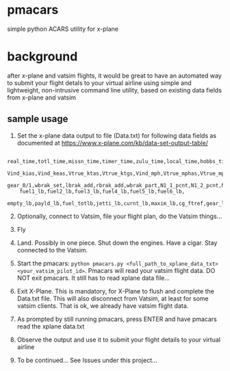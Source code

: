# pmacars
simple python ACARS utility for x-plane

# background
after x-plane and vatsim flights, it would be great to have an automated way to submit your flight detals to your virtual airline using simple and lightweight, non-intrusive command line utility, based on existing data fields from x-plane and vatsim

## sample usage
1. Set the x-plane data output to file (Data.txt) for following data fields as documented at https://www.x-plane.com/kb/data-set-output-table/
```
    real_time,totl_time,missn_time,timer_time,zulu_time,local_time,hobbs_time,
    Vind_kias,Vind_keas,Vtrue_ktas,Vtrue_ktgs,Vind_mph,Vtrue_mphas,Vtrue_mphgs,
    gear_0/1,wbrak_set,lbrak_add,rbrak_add,wbrak_part,N1_1_pcnt,N1_2_pcnt,N2_1_pcnt,N2_2_pcnt,
    fuel1_lb,fuel2_lb,fuel3_lb,fuel4_lb,fuel5_lb,fuel6_lb,
    empty_lb,payld_lb,fuel_totlb,jetti_lb,curnt_lb,maxim_lb,cg_ftref,gear_lb,gear_lb,gear_lb
```
2. Optionally, connect to Vatsim, file your flight plan, do the Vatsim things...

3. Fly

4. Land. Possibly in one piece. Shut down the engines. Have a cigar. Stay connected to the Vatsim.

5. Start the pmacars: `python pmacars.py <full_path_to_xplane_data_txt> <your_vatsim_pilot_id>`. Pmacars will read your vatsim flight data. DO NOT exit pmacars. It still has to read xplane data file...

6. Exit X-Plane. This is mandatory, for X-Plane to flush and complete the Data.txt file. This will also disconnect from Vatsim, at least for some vatsim clients. That is ok, we already have vatsim flight data.

7. As prompted by still running pmacars, press ENTER and have pmacars read the xplane data.txt

8. Observe the output and use it to submit your flight details to your virtual airline

9. To be continued... See Issues under this project...
